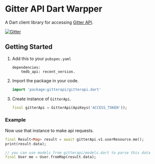 # Gitter API Dart Warpper

A Dart client library for accessing [Gitter API](https://developer.gitter.im/docs/welcome).

[![Gitter](https://badges.gitter.im/RatakondalaArun/gitterapi.svg)](https://gitter.im/RatakondalaArun/gitterapi?utm_source=badge&utm_medium=badge&utm_campaign=pr-badge)

## Getting Started

1) Add this to your `pubspec.yaml`

    ```text
    dependencies:
        tmdb_api: recent_version.
    ```

2) Import the package in your code.

    ```dart
    import 'package:gitterapi/gitterapi.dart'
    ```

3) Create instance of `GitterApi`.

   ```dart
   final gitterApi = GitterApi(ApiKeys('ACCESS_TOKEN'));
   ```

### Example

Now use that instance to make api requests.

```dart
final Result<Map> result = await gitterApi.v1.userResource.me(); 
print(result.data);

// you can use models from gitterapi/models.dart to parse this data
final User me = User.fromMap(result.data);
```

